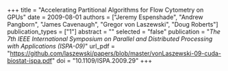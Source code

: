 +++
title = "Accelerating Partitional Algorithms for Flow Cytometry on GPUs"
date = 2009-08-01
authors = ["Jeremy Espenshade", "Andrew Pangborn", "James Cavenaugh", "Gregor von Laszewski", "Doug Roberts"]
publication_types = ["1"]
abstract = ""
selected = "false"
publication = "*The 7th IEEE International Symposium on Parallel and Distributed Processing with Applications (ISPA-09)*"
url_pdf = "https://github.com/laszewski/papers/blob/master/vonLaszewski-09-cuda-biostat-ispa.pdf"
doi = "10.1109/ISPA.2009.29"
+++

